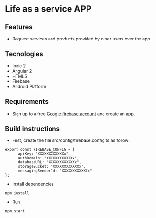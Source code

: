 # Life as a service APP
## Features
  - Request services and products provided by other users over the app.
  
## Tecnologies
 - Ionic 2 
 - Angular 2
 - HTML5
 - Firebase
 - Android Platform
## Requirements
- Sign up to a free [Google firebase account](https://firebase.google.com/) and create an app.

## Build instructions
- First, create the file src/config/firebase.config.ts as follow:
```
export const FIREBASE_CONFIG = {
      apiKey: "XXXXXXXXXXXXx",
      authDomain: "XXXXXXXXXXXXx",
      databaseURL: "XXXXXXXXXXXXx",
      storageBucket: "XXXXXXXXXXXXx",
      messagingSenderId: "XXXXXXXXXXXXx"
};
```
- Install dependencies 
```
npm install
```
- Run
```
npm start
```

